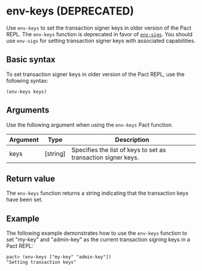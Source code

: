 # env-keys (DEPRECATED)

Use `env-keys` to set the transaction signer keys in older version of the Pact REPL.
The `env-keys` function is deprecated in favor of [`env-sigs`](/reference/functions/repl-only-functions#env-sigsh-2100297054). 
You should use `env-sigs` for setting transaction signer keys with associated capabilities.

## Basic syntax

To set transaction signer keys in older version of the Pact REPL, use the following syntax:

```pact
(env-keys keys)
```

## Arguments

Use the following argument when using the `env-keys` Pact function.

| Argument | Type     | Description                                                  |
|----------|----------|--------------------------------------------------------------|
| keys     | [string] | Specifies the list of keys to set as transaction signer keys. |

## Return value

The `env-keys` function returns a string indicating that the transaction keys have been set.

## Example

The following example demonstrates how to use the `env-keys` function to set "my-key" and "admin-key" as the current transaction signing keys in a Pact REPL:

```pact
pact> (env-keys ["my-key" "admin-key"])
"Setting transaction keys"
```
